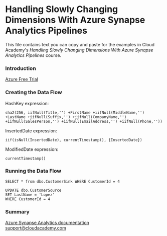 # Handling Slowly Changing Dimensions With Azure Synapse Analytics Pipelines
This file contains text you can copy and paste for the examples in Cloud Academy's _Handling Slowly Changing Dimensions With Azure Synapse Analytics Pipelines_ course.  

### Introduction
[Azure Free Trial](https://azure.microsoft.com/free) 

### Creating the Data Flow
HashKey expression: 
```
sha2(256, iifNull(Title,'') +FirstName +iifNull(MiddleName,'') +LastName +iifNull(Suffix,'') +iifNull(CompanyName,'') +iifNull(SalesPerson,'') +iifNull(EmailAddress,'') +iifNull(Phone,''))
```
InsertedDate expression:
```
iif(isNull(InsertedDate), currentTimestamp(), {InsertedDate})
```
ModifiedDate expression:
```
currentTimestamp()
```

### Running the Data Flow
```
SELECT * from dbo.CustomerSink WHERE CustomerId = 4
```
```
UPDATE dbo.CustomerSource
SET LastName = 'Lopez'
WHERE CustomerId = 4
```

### Summary
[Azure Synapse Analytics documentation](https://docs.microsoft.com/azure/synapse-analytics/)  
support@cloudacademy.com
